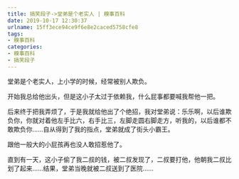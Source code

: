 ```yaml
---
title: 搞笑段子->堂弟是个老实人 | 糗事百科
date: 2019-10-17 12:30:37
urlname: 15ff3ece94ce9f6e8e2caced5758cfe8
tags: 
- 糗事百科
categories:
- 糗事百科
- 搞笑段子
---
```

堂弟是个老实人，上小学的时候，经常被别人欺负。

开始我总给他出头，但是这小子太过于依赖我，什么屁事都要喊我帮他一把。

后来终于把我弄烦了，于是我就给他出了个绝招，我对堂弟说：乐乐啊，以后谁欺负你，你就对着他左手比六，右手比三，左脚走圆右脚走方，听我的，以后谁都不敢欺负你……自从得到了我的指点，堂弟就成了街头小霸王。

跟他一般大的小屁孩再也没人敢招惹他了。

直到有一天，这小子偷了我二叔的钱，被二叔发现了，二叔要打他，他朝我二叔比划了起来……结果，堂弟当晚就被二叔送到了医院……


